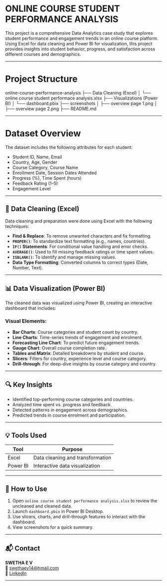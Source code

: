 # ONLINE COURSE STUDENT PERFORMANCE ANALYSIS

This project is a comprehensive Data Analytics case study that explores student performance and engagement trends in an online course platform. Using Excel for data cleaning and Power BI for visualization, this project provides insights into student behavior, progress, and satisfaction across different courses and demographics.

---

# Project Structure
 online-course-performance-analysis
├── Data Cleaning (Excel)
│   └── online course student performace analysis.xlsx
├── Visualizations (Power BI)
│   └── dashboard.pbix
├── screenshots 
│ ├── overview page 1.png
│ ├── overview page 2.png
├── README.md

---

# Dataset Overview

The dataset includes the following attributes for each student:

- Student ID, Name, Email
- Country, Age, Gender
- Course Category, Course Name
- Enrollment Date, Session Dates Attended
- Progress (%), Time Spent (hours)
- Feedback Rating (1–5)
- Engagement Level

---

## 🧹 Data Cleaning (Excel)

Data cleaning and preparation were done using Excel with the following techniques:

- **Find & Replace**: To remove unwanted characters and fix formatting.
- **`PROPER()`**: To standardize text formatting (e.g., names, countries).
- **`IF()` Statements**: For conditional value handling and error checks.
- **`AVERAGE()`**: Used to fill missing feedback ratings or time spent values.
- **`ISBLANK()`**: To identify and manage missing values.
- **Data Type Formatting**: Converted columns to correct types (Date, Number, Text).

---

## 📊 Data Visualization (Power BI)

The cleaned data was visualized using Power BI, creating an interactive dashboard that includes:

### Visual Elements:
- **Bar Charts**: Course categories and student count by country.
- **Line Charts**: Time-series trends of engagement and enrolment.
- **Forecasting Line Chart**: To predict future engagement trends.
- **Gauge Chart**: Overall course completion rate.
- **Tables and Matrix**: Detailed breakdowns by student and course.
- **Slicers**: Filters for country, experience level and course category.
- **Drill-through**: For deep-dive insights by course category and country.

---

## 🔍 Key Insights

- Identified top-performing course categories and countries.
- Analyzed time spent vs. progress and feedback.
- Detected patterns in engagement across demographics.
- Predicted trends in course enrolment and participation.

---

## 💡 Tools Used

| Tool      | Purpose                            |
|-----------|------------------------------------|
| Excel     | Data cleaning and transformation   |
| Power BI  | Interactive data visualization     |

---

## 🚀 How to Use

1. Open `online course student performance analysis.xlsx` to review the uncleaned and cleaned data.
2. Launch `dashboard.pbix` in Power BI Desktop.
3. Use slicers, charts, and drill-through features to interact with the dashboard.
4. View screenshots for a quick summary.

---

## 📬 Contact

**SWETHA E V**  
📧 swethaev14@hmail.com  
🔗 [LinkedIn](https://in.linkedin.com/in/swethaev)

---
